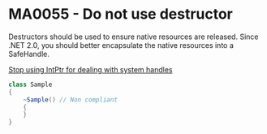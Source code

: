 # MA0055 - Do not use destructor

Destructors should be used to ensure native resources are released. Since .NET 2.0, you should better encapsulate the native resources into a SafeHandle.

[Stop using IntPtr for dealing with system handles](https://www.meziantou.net/2019/05/13/stop-using-intptr-for-dealing-with-system-handles)

````csharp
class Sample
{
    ~Sample() // Non compliant
    {
    }
}
````
